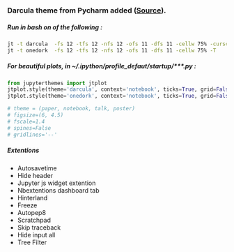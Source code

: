 ### Darcula theme from Pycharm added ([Source](https://github.com/dunovank/jupyter-themes)).

##### Run in bash on of the following : 

```bash
jt -t darcula  -fs 12 -tfs 12 -nfs 12 -ofs 11 -dfs 11 -cellw 75% -cursc w -T |
jt -t onedork  -fs 12 -tfs 12 -nfs 12 -ofs 11 -dfs 11 -cellw 75% -T
```

##### For beautiful plots, in ~/.ipython/profile_defaut/startup/***.py : 

```python
from jupyterthemes import jtplot
jtplot.style(theme='darcula', context='notebook', ticks=True, grid=False) | 
jtplot.style(theme='onedork', context='notebook', ticks=True, grid=False)

# theme = (paper, notebook, talk, poster)
# figsize=(6, 4.5)
# fscale=1.4
# spines=False
# gridlines='--'
```


##### Extentions
- Autosavetime
- Hide header
- Jupyter js widget extention
- Nbextentions dashboard tab
- Hinterland
- Freeze
- Autopep8
- Scratchpad
- Skip traceback
- Hide input all
- Tree Filter
